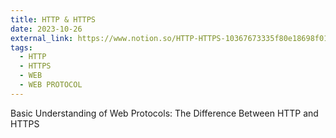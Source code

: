 ```yaml
---
title: HTTP & HTTPS
date: 2023-10-26
external_link: https://www.notion.so/HTTP-HTTPS-10367673335f80e18698f01ce65f49e2
tags:
  - HTTP
  - HTTPS
  - WEB
  - WEB PROTOCOL
---
```


Basic Understanding of Web Protocols: The Difference Between HTTP and HTTPS
<!--more-->

